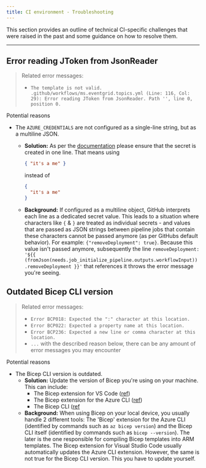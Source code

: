 ```yaml
---
title: CI environment - Troubleshooting
---
```


This section provides an outline of technical CI-specific challenges that were raised in the past and some guidance on how to resolve them.

---

## Error reading JToken from JsonReader

> Related error messages:
>
> - `The template is not valid. .github/workflows/ms.eventgrid.topics.yml (Line: 116, Col: 29): Error reading JToken from JsonReader. Path '', line 0, position 0.`

Potential reasons

- The `AZURE_CREDENTIALS` are not configured as a single-line string, but as a multiline JSON.

  - **Solution:** As per the [documentation](https://github.com/Azure/ResourceModules/wiki/Getting%20started%20-%20Scenario%202%20Onboard%20module%20library%20and%20CI%20environment#321-set-up-secrets) please ensure that the secret is created in one line. That means using

    ```json
    { "it's a me" }
    ```

    instead of

    ```json
    {
      "it's a me"
    }
    ```

  - **Background:** If configured as a multiline object, GitHub interprets each line as a dedicated secret value. This leads to a situation where characters like `{` & `}` are treated as individual secrets - and values that are passed as JSON strings between pipeline jobs that contain these characters cannot be passed anymore (as per GitHubs default behavior). For example: `{"removeDeployment": true}`. Because this value isn't passed anymore, subsequently the line `removeDeployment: '${{ (fromJson(needs.job_initialize_pipeline.outputs.workflowInput)).removeDeployment }}'` that references it throws the error message you're seeing.

## Outdated Bicep CLI version

> Related error messages:
>
> - `Error BCP018: Expected the ":" character at this location.`
> - `Error BCP022: Expected a property name at this location.`
> - `Error BCP236: Expected a new line or comma character at this location.`
> - `...` with the described reason below, there can be any amount of error messages you may encounter

Potential reasons

- The Bicep CLI version is outdated.
  - **Solution:** Update the version of Bicep you're using on your machine. This can include:
    - The Bicep extension for VS Code ([ref](https://learn.microsoft.com/en-us/azure/azure-resource-manager/bicep/install#visual-studio-and-bicep-extension))
    - The Bicep extension for the Azure CLI ([ref](https://learn.microsoft.com/en-us/azure/azure-resource-manager/bicep/install#azure-cli))
    - The Bicep CLI ([ref](https://learn.microsoft.com/en-us/azure/azure-resource-manager/bicep/install#azure-powershell)
  - **Background:** When using Bicep on your local device, you usually handle 2 different tools: The 'Bicep' extension for the Azure CLI (identified by commands such as `az bicep version`) and the Bicep CLI itself (identified by commands such as `bicep --version`). The later is the one responsible for compiling Bicep templates into ARM templates. The Bicep extension for Visual Studio Code usually automatically updates the Azure CLI extension. However, the same is not true for the Bicep CLI version. This you have to update yourself.
